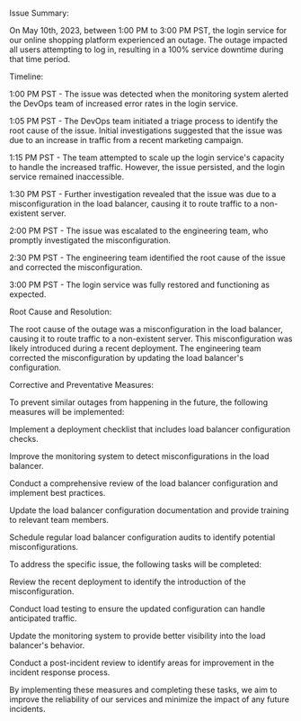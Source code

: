 Issue Summary:

On May 10th, 2023, between 1:00 PM to 3:00 PM PST, the login service for our online shopping platform experienced an outage. The outage impacted all users attempting to log in, resulting in a 100% service downtime during that time period.

Timeline:

1:00 PM PST - The issue was detected when the monitoring system alerted the DevOps team of increased error rates in the login service.

1:05 PM PST - The DevOps team initiated a triage process to identify the root cause of the issue. Initial investigations suggested that the issue was due to an increase in traffic from a recent marketing campaign.

1:15 PM PST - The team attempted to scale up the login service's capacity to handle the increased traffic. However, the issue persisted, and the login service remained inaccessible.

1:30 PM PST - Further investigation revealed that the issue was due to a misconfiguration in the load balancer, causing it to route traffic to a non-existent server.

2:00 PM PST - The issue was escalated to the engineering team, who promptly investigated the misconfiguration.

2:30 PM PST - The engineering team identified the root cause of the issue and corrected the misconfiguration.

3:00 PM PST - The login service was fully restored and functioning as expected.

Root Cause and Resolution:

The root cause of the outage was a misconfiguration in the load balancer, causing it to route traffic to a non-existent server. This misconfiguration was likely introduced during a recent deployment. The engineering team corrected the misconfiguration by updating the load balancer's configuration.

Corrective and Preventative Measures:

To prevent similar outages from happening in the future, the following measures will be implemented:

Implement a deployment checklist that includes load balancer configuration checks.

Improve the monitoring system to detect misconfigurations in the load balancer.

Conduct a comprehensive review of the load balancer configuration and implement best practices.

Update the load balancer configuration documentation and provide training to relevant team members.

Schedule regular load balancer configuration audits to identify potential misconfigurations.

To address the specific issue, the following tasks will be completed:

Review the recent deployment to identify the introduction of the misconfiguration.

Conduct load testing to ensure the updated configuration can handle anticipated traffic.

Update the monitoring system to provide better visibility into the load balancer's behavior.

Conduct a post-incident review to identify areas for improvement in the incident response process.

By implementing these measures and completing these tasks, we aim to improve the reliability of our services and minimize the impact of any future incidents.
